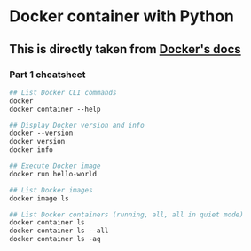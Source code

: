 # Docker container with Python

## This is directly taken from [Docker's docs](https://docs.docker.com/get-started)

### Part 1 cheatsheet

```Dockerfile
## List Docker CLI commands
docker
docker container --help

## Display Docker version and info
docker --version
docker version
docker info

## Execute Docker image
docker run hello-world

## List Docker images
docker image ls

## List Docker containers (running, all, all in quiet mode)
docker container ls
docker container ls --all
docker container ls -aq
```
